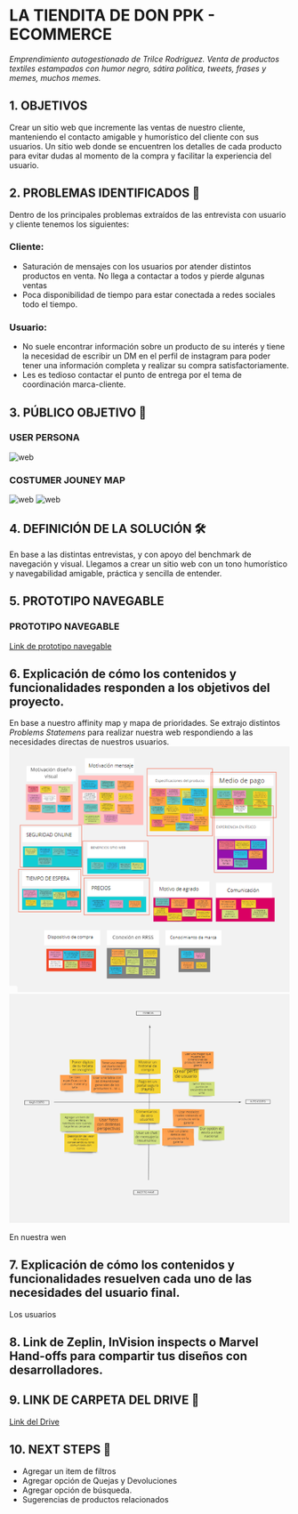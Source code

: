 
# LA TIENDITA DE DON PPK - ECOMMERCE

_Emprendimiento autogestionado de Trilce Rodriguez. Venta de productos textiles estampados con humor negro, sátira politica, tweets, frases y memes, muchos memes._

## 1. OBJETIVOS

Crear un sitio web que incremente las ventas de nuestro cliente, manteniendo el contacto amigable y humorístico del cliente con sus usuarios. Un sitio web donde se encuentren los detalles de cada producto para evitar dudas al momento de la compra y facilitar la experiencia del usuario.

## 2. PROBLEMAS IDENTIFICADOS 📄
Dentro de los principales problemas extraídos de las entrevista con usuario y cliente tenemos los siguientes:
 ### Cliente:
 * Saturación de mensajes con los usuarios por atender distintos productos en venta. No llega a contactar a todos
 y pierde algunas ventas
 * Poca disponibilidad de tiempo para estar conectada a redes sociales todo el tiempo.

 ### Usuario:
 * No suele encontrar información sobre un producto de su interés y tiene la necesidad de escribir un DM en el perfil
 de instagram para poder tener una información completa y realizar su compra satisfactoriamente.
 * Les es tedioso contactar el punto de entrega por el tema de coordinación marca-cliente.

 ## 3. PÚBLICO OBJETIVO 📌
  ### USER PERSONA
  ![web](images/userpersona.png)
  ### COSTUMER JOUNEY MAP
  ![web](images/cjm.png)
  ![web](images/paingains.png)

## 4. DEFINICIÓN DE LA SOLUCIÓN 🛠️
En base a las distintas entrevistas, y con apoyo del benchmark de navegación y visual. Llegamos a crear un sitio web
con un tono humorístico y navegabilidad amigable, práctica y sencilla de entender.

## 5. PROTOTIPO NAVEGABLE
### PROTOTIPO NAVEGABLE
[Link de prototipo navegable](https://www.figma.com/proto/3OkfYXTrQss4O8YMvn4pY0/Prototipo-final?node-id=1%3A2&scaling=scale-down&hotspot-hints=0)

## 6. Explicación de cómo los contenidos y funcionalidades responden a los objetivos del proyecto.
En base a nuestro affinity map y mapa de prioridades. Se extrajo distintos _Problems Statemens_ para realizar nuestra web respondiendo a las necesidades directas de nuestros usuarios.
![web](images/afmap.png)
![web](images/mapaprioridad.png)

En nuestra wen

## 7. Explicación de cómo los contenidos y funcionalidades resuelven cada uno de las necesidades del usuario final.
Los usuarios 
## 8. Link de Zeplin, InVision inspects o Marvel Hand-offs para compartir tus diseños con desarrolladores.
## 9. LINK DE CARPETA DEL DRIVE 📄
 [Link del Drive](https://drive.google.com/drive/folders/1KEtYo-u2GFWUBpw9tDdNfNEiggv0-hLV?usp=sharing)

 ## 10. NEXT STEPS 📝
  * Agregar un item de filtros
  * Agregar opción de Quejas y Devoluciones
  * Agregar opción de búsqueda.
  * Sugerencias de productos relacionados


<!-- # Plataforma de ventas en línea

## Índice

* [1. Preámbulo](#1-preámbulo)
* [2. Resumen del proyecto](#2-resumen-del-proyecto)
* [3. Objetivos de aprendizaje](#3-objetivos-de-aprendizaje)
* [4. Consideraciones generales](#4-consideraciones-generales)
* [5. Criterios de aceptación mínimos del proyecto](#5-criterios-de-aceptación-mínimos-del-proyecto)
* [6. Consideraciones técnicas](#6-consideraciones-técnicas)
* [7. Evaluación](#7-evaluación)
* [8. Entrega](#8-entrega)
* [9. Otras consideraciones](#9-otras-consideraciones)
* [10. Hacker edition](#10-hacker-edition)

***

## 1. Preámbulo

En el mundo hay muchas formas de vender en línea, el porcentaje de compradores
online sigue creciendo y la gama de cosas que pueden comprar también lo hace.
Como compradores no siempre somos conscientes de todo lo que debe pasar para que
los productos que necesitamos estén en una repisa del supermercado o de una
tienda. En el comercio minorista hay una serie de intermediarios que en
ocasiones nos hacen perder la pista del ‘viaje’ de un producto; un viaje que va
encareciendo el producto por cada empresa por la que debe pasar hasta que llega
a las manos de nosotros, los consumidores.

En esta realidad hay dos actores perjudicados: el consumidor, que acaba pagando
más por un producto y el productor o fabricante, que se ve presionado a vender
más barato para que su producto llegue al consumidor a un precio asequible y que
todos puedan beneficiarse en el camino.

## 2. Resumen del proyecto

### “Nuevo portal de e-commerce”

Nos han contactado de la Asociación Nacional de Pequeños Comerciantes, una
asociación que agrupa a pequeñas y medianas empresas productoras y fabricantes
de alimentos naturales, postres, accesorios, vestimenta y calzado, y nos piden
que asesoremos a **uno** de sus miembros en crear un portal desde donde los
consumidores compren sus productos sin intermediarios. Entre los miembros puedes
elegir a:

* [Bluebox](https://instagram.com/bluebox.barsupplies)
* [Transversal | Wellness Travels](https://instagram.com/transversaltravel)
* [Pirqa](https://www.pirqa.com/)
* [Mary's](https://instagram.com/marys_postres)
* [Amándote Amar](https://web.facebook.com/amandoteamar.store)
* [FyM Carpintería y Servicios Generales](https://www.facebook.com/fymcarpinteria/)
* [Talleres De Arte TFA](https://www.instagram.com/tallerdeartetfa/)
* [Sweet peach](https://www.facebook.com/sweet.peach.peru/)
* [Le Pastel Bakery](https://www.instagram.com/lepastelbakery/)
* [Delivery Fruta La Grande](https://www.facebook.com/Delivery-Fruta-La-Grande-143207576316285/)

Luego de elegir con qué miembro trabajarás, la ANPC te pide que ayudes a ese
miembro a hacer un estudio inicial de cómo debería ser este portal de ventas y
cómo deben ofrecer los productos a los consumidores. Quieren que averigües cómo
son los consumidores que utilizaría este canal de venta y cuáles son sus
motivaciones, cómo es el mercado actual en el que incursionarán; y que propongas
una visión de cómo podría plantearse este nuevo canal de ventas.

Una vez conozcas a los posibles compradores debes formular una propuesta de
valor. Esto quiere decir que debes pensar cómo este portal va a comunicar sus
beneficios a los usuarios y cómo va a vender sus productos. Para que guíes a la
empresa que elijas a entender tu visión, esperan que les hagas una propuesta de
cómo podría ser el portal donde las personas puedan buscar, ver, elegir y
comprar sus productos.

## 3. Objetivos de aprendizaje

El objetivo principal de aprendizaje de este proyecto es entender cómo pasamos
de lo que un cliente quiere alcanzar a la definición de un producto digital en
poco tiempo. Entender los principales pasos y preguntas que debemos hacernos,
cómo involucrar a los usuarios y su feedback y cómo usar esos resultados sin
perder de vista los objetivos iniciales.
Esperamos que en este proyecto puedas entender las necesidades y falencias de
las empresas, aprender y empezar a empaparte de los posibles modelos de negocio
así como investigar a su audiencia, los usuarios que consumen sus productos,
entendiendo sus preferencias y contexto en el que lo hacen.

De la misma manera deberás definir cuál es la mejor forma de ofrecerle los
productos de tu cliente a sus usuarios, y, pensando en una propuesta de valor y
sus objetivos. También, deberás definir los contenidos, la interacción y el
diseño del proceso a partir del cual el usuario podrá hacer sus pedidos en esta
plataforma.
Este proyecto se debe "resolver" en parejas, por lo que un objetivo importante
es ganar experiencia en trabajos con entrega grupal. Cada uno de las integrantes
será responsable de una parte del trabajo: (1) el entendimiento del problema y
(2) planeamiento y validación de la solución.

### Tópicos a cubrir

Para completar este proyecto tendrás que familiarizarte con conceptos como: UX
research (entrevistas, benchmark), arquitectura de la información (flujo de
contenido, mapa de sitio), diseño visual y de interacción (wireframes y
prototipado), y user testing.

## 4. Consideraciones generales

Para ser una gran UX no sólo debes familiarizarte con los conceptos sino,
también, poner a prueba tus habilidades blandas. El uso de tu curiosidad y
empatía son claves para el éxito laboral.
Para poder realizar una buena entrevista, un benchmark o un user testing
necesitas en todo momento estar atenta al cómo y no sólo al qué. En este
sentido, es esencial que practiques el modo en que te comunicas frente al
cliente y el usuario. Debes pensar quiénes son y qué es lo que necesitan, y no
sólo enfocarte en lo que tú quieres comunicar.

* Relación con el cliente: la empresa miembro con la que te toque trabajar será
  tu cliente. Saber relacionarte con ellos no es fácil. Para comenzar una buena
  relación con el cliente debes escuchar de manera activa qué es lo que necesitan,
  haciendo preguntas que te ayuden a entender sus necesidades para luego buscar
  cómo resolverlas. No trates de dar soluciones inmediatas, escucha y pregunta, la
  curiosidad es clave para entender la problemática. El problema del cliente no
  siempre es el primero que parece, debes investigar la empresa y la competencia
  para entender lo que sucede. Para mantener una buena relación con los clientes
  debes mostrarle cómo se beneficiarán de lo que ofreces; enséñale los posibles
  resultados y el beneficio que ellos podrían obtener. También debes estudiar las
  mejores prácticas en la industria del comercio electrónico para poder mostrarle
  al cliente casos de éxito.

* Benchmark: revisar referencias y dar referencias es clave para tu relación con
  el cliente. Antes de comenzar a crear cualquier producto debes revisar qué está
  haciendo la competencia o industrias similares. De esta manera, puedes traer
  buenas prácticas y evitar replicar aquellas que no son exitosas. Esto al cliente
  le da la confianza de que efectivamente tienes conocimiento de su problemática
  y que has estudiado todas las posibles soluciones. Para que el benchmark sea
  efectivo, tu curiosidad y pensamiento crítico deben ser altos; no sólo buscar
  las referencias que resulten obvias, sino otras industrias que puedan funcionar
  de manera similar o empresas pequeñas que están teniendo casos de éxito.

* Presentación del plan, a dónde vas a ir y por qué: al resolver la problemática
  debes realizar un plan de trabajo, donde se visualicen las herramientas que
  estás utilizando y por qué las escogiste. No todas las problemáticas requieren
  que utilices las mismas herramientas. Debes utilizar la que mejor se ajuste. Es
  importante que siempre sustentes tu idea, no se trata de trabajar de manera
  mecánica para entregar algo al cliente, sino argumentar por qué esa es la mejor
  manera de aproximarse a una posible solución.

* Testing centrado en el usuario: Realizar las pruebas con los usuarios
  garantiza que los problemas se detecten antes, las buenas ideas se introducen
  más rápido y se reducen los esfuerzos de diseño y desarrollo de productos
  innecesarios. Steve Jobs, una vez dijo: "El diseño no es sólo cómo se ve y cómo
  se siente. El diseño es cómo funciona”. Las pruebas de usabilidad son una
  técnica que ayuda a evaluar un producto al probarlo con usuarios reales. El
  testing es una buena forma de profundizar en las necesidades y preferencias de
  los usuarios observando sus reacciones mientras usan un producto. Para que el
  testing realmente esté centrado en el usuario, tú debes centrarte también en él,
  actuando con curiosidad y empatía en todo momento, preguntando de manera activa
  al usuario qué podrías mejorar y buscar aquellos errores que llevarán tu
  producto al siguiente nivel. No trates de que el usuario apruebe tu producto,
  llévalo a buscar las mejoras y posibles errores, generando una relación de
  confianza con el usuario.

Tu curiosidad, empatía y pensamiento crítico son claves para tu éxito como UX
Designer. En cada herramienta que utilices debes poner a prueba tus soft skills.
Nunca des nada por supuesto, siempre pregunta hasta encontrar nuevas respuestas,
debes actuar en todo momento con un pensamiento crítico, sino harás de manera
mecánica tus proyectos sin encontrar soluciones innovadoras. Sé una
investigadora, tu curiosidad es clave en los procesos creativos; pregunta
constantemente y no intentes buscar soluciones inmediatas, aprende a navegar con
la incertidumbre. La empatía es la habilidad que te va a guiar en las relaciones
tanto con el cliente como con el usuario, intenta salir de tu mente y tus
supuestos para entender cómo piensan los otros.

## 5. Criterios de aceptación mínimos del proyecto

### 1) General

En este proyecto necesitarás salir a hablar con usuarios reales y entender
cuáles son sus necesidades, cómo las resuelven actualmente y proponer una
solución óptima para resolver estas necesidades. Mientras resuelves el proyecto
vas a tener que ir documentando las actividades que realices a través de fotos,
videos, textos y scripts. **Utiliza tu en Google Drive para guardar toda esta
documentación y luego linkea las partes más importantes en el `README.md` de tu
repositorio en GitHub**.

En este caso el README.md será la portada de tu solución final, en él tendrás
que mostrar la solución final a través de screenshots y podrás compartir links a
las secciones que detallaremos más adelante.

### 2) Entendimiento del problema

Durante esta parte te asegurarás que el producto que diseñarás es el correcto,
es decir, que sigue objetivos de negocio y que resuelve necesidades reales de
los usuarios. Para ello tendrás que entender al cliente (el miembro de la
Asociación Nacional de Pequeños Comerciantes con quien estás trabajando) y a los
usuarios. Luego de entender el problema, tendrás que plantear cómo es que vas a
resolver dicho problema. Para ello puedes realizar muchas actividades, sin
embargo el tiempo y los recursos que tienes son limitados. Tendrás que elegir
bien qué actividades realizarás.

### 3) Planteamiento y validación de la solución

Luego de haber definido cómo será la solución, es decir, qué
funcionalidades tendrá y por qué, tendrás que implementarla. En este caso,
tendrás que hacer un prototipo de alta fidelidad y tendrás que validarlo. Cómo
en el caso anterior, para crear y validar la solución puedes realizar muchas
actividades, depende de ti elegir cuáles son las más adecuadas para el caso y
los recursos que tienes.

## 6. Consideraciones técnicas

Para poder realizar este proyecto tendrás un presupuesto de 300 puntos. Estos
puntos los podrás utilizar realizando las actividades del siguiente cuadro.
Antes de empezar a realizar estas actividades tendrás que sustentar con tu coach
cómo es que distribuirás estos puntos en estas actividades.
El coach te dará el _OK_ para que puedas empezar.

|Actividad|Descripción|Puntos|
|:----|:---|:---:|
|Entendimiento del problema, la industria y el contexto| Entender el contexto del negocio y lo que existe hoy en día respecto de la industria del proyecto. | 15 |
|Entrevistas con cliente|Realización de entrevistas con el cliente (dueño del reto) y establecimiento de sus metas y objetivos.|25|
|Benchmark| Revisión de features de la competencia y referencias análogas. | 20 |
|Entrevistas con usuarios| Entrevistas en profundidad con al menos 5 usuarios. | 60 |
|Observación contextual| Observación de al menos 5 usuarios en un contexto real de uso/compra. | 35 |
|Inventario de contenidos| Inventario de todos los contenidos de un producto. | 15 |
|Flujo / árbol de contenidos|Documento que estructura contenidos y su navegación|15|
|Card Sorting| Actividad para entender el modelo mental de los usuarios en términos de organización de los contenidos. | 15 |
|Testeo de soluciones actuales de la competencia| Sesiones de testing de productos actuales de la competencia para ver qué atributos valoran los usuarios. Al menos 5 usuarios.| 50 |
|Testeos de prototipos| Sesiones de testing de la solución propuesta con al menos 5 usuarios. | 60 |
|Sketching y wireframing| Elaboración de prototipos de baja y mediana fidelidad. | 30 |
|Prototipado de contenido| Prototipado y testeo del contenido del producto. | 30 |
|Prototipado de alta fidelidad| Elaboración de prototipo en base a las pantallas diseñadas. | 80 |

## 7. Entrega

El proyecto será entregado en un repositorio de GitHub. En él deberás agregar
lo siguiente:

README.md  explicando el proceso del proyecto:

* Objetivos del proyecto
* Problemas identificados en la investigación (del cliente y del usuario)
* Definición del público objetivo
  - User persona
  - Customer Journey Map (indicando pain y gain points)
* Definición de la solución/producto
* Link a prototipo navegable
* Explicación de cómo los contenidos y funcionalidades responden a los objetivos
  del proyecto.
* Explicación de cómo los contenidos y funcionalidades resuelven cada uno de las
  necesidades del usuario final.
* Link de Zeplin, InVision inspects o Marvel Hand-offs para compartir tus
  diseños con desarrolladores.

Un video en Loom de máximo 10 minutos explicando tu documento.

* Estos 10 minutos tienes que utilizarlos para explicar los puntos indicados en
  el `README.md` y para hacer un demo de la solución.

En las otras carpetas del repositorio o en las carpetas de Google Drive podrás
agregar los documentos complementarios que sustenten tu proceso:

* Fotos, videos, guías de las actividades que realizaste
* Flujo de usuario
* Mapa de sitio
* Etc.

## 8. Otras consideraciones

### 1) Planeamiento y presupuesto

Cuando realices el planeamiento de cómo enfrentarás el reto deberás sustentarlo
ante tu cliente y ante un coach. Ellos te darán la aprobación final para seguir
con las actividades planteadas.

### 2) Definición del producto

Al definir el producto recuerda pensar en:

* Quiénes son los principales usuarios de producto
* Cuáles son los objetivos del negocio en relación con el producto
* Cuáles son los objetivos de estos usuarios en relación con el producto
* Cuál será la propuesta de valor del sitio que vas a crear
* Cuáles son los contenidos que el usuarios quiere ver, la información que
  buscarían para convencerse de comprar, confiar en la empresa que lo ofrece,
  encontrar lo que busca y comprarlo
* Cómo vas a distribuir y entregar esos contenidos
* Cómo es el flujo que los usuarios que acaben comprando deberán hacer en la web
* Cómo crees que el producto les está resolviendo sus problemas

### 3) Prototipo de alta fidelidad

Existen varias herramientas que puedes utilizar para crear tu prototipo,
nosotros recomendamos Figma, sin embargo, eres libre de utilizar otras
herramientas como Adobe XD, etc. Si eliges Figma tendrás que usar una
herramienta adicional como Marvel o Invision. Recuerda que el diseño que
trabajes debe seguir los fundamentos de visual design, como: contraste,
alineación, jerarquía, entre otros.

## 9. Hacker edition

* En lugar de usar Github para documentar tu proceso de trabajo, documéntalo en
  su propia web, puedes usar Wix, Instapage, Squarespace, Google Sites o crear
  tu propia web desde 0.
* Escribe un post en Medium contando tu proceso de investigación. -->
